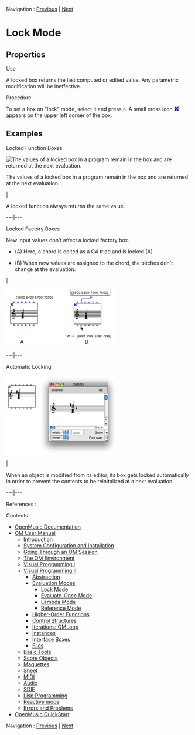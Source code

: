 Navigation : [Previous](EvalModes "page précédente\(Evaluation
Modes\)") | [Next](EvOnceMode "Next\(Evaluate-Once
Mode\)")


# Lock Mode

## Properties

Use

A locked box returns the last computed or edited value. Any parametric
modification will be ineffective.

Procedure

To set a box on "lock" mode, select it and press `b`. A small cross icon
![](../res/cross_icon.png) appears on the upper left corner of the box.

## Examples

Locked Function Boxes

![The values of a locked box in a program remain in the box and are returned
at the next evaluation.](../res/lockmode2.png)

The values of a locked box in a program remain in the box and are returned at
the next evaluation.

|

A locked function always returns the same value.  
  
---|---  
  
Locked Factory Boxes

New input values don't affect a locked factory box.

  * (A) Here, a chord is edited as a C4 triad and is locked (A). 

  * (B) When new values are assigned to the chord, the pitches don't change at the evaluation.

|

[![](../res/lockmode3_1.png)](../res/lockmode3.png "Cliquez pour agrandir")  
  
---|---  
  
Automatic Locking

[![](../res/edit-lock_1.png)](../res/edit-lock.png "Cliquez pour agrandir")

|

When an object is modified from its editor, its box gets locked automatically
in order to prevent the contents to be reinitalized at a next evaluation.  
  
---|---  
  
References :

Contents :

  * [OpenMusic Documentation](OM-Documentation)
  * [OM User Manual](OM-User-Manual)
    * [Introduction](00-Contents)
    * [System Configuration and Installation](Installation)
    * [Going Through an OM Session](Goingthrough)
    * [The OM Environment](Environment)
    * [Visual Programming I](BasicVisualProgramming)
    * [Visual Programming II](AdvancedVisualProgramming)
      * [Abstraction](Abstraction)
      * [Evaluation Modes](EvalModes)
        * Lock Mode
        * [Evaluate-Once Mode](EvOnceMode)
        * [Lambda Mode](LambdaMode)
        * [Reference Mode](RefMode)
      * [Higher-Order Functions](HighOrder)
      * [Control Structures](Control)
      * [Iterations: OMLoop](OMLoop)
      * [Instances](Instances)
      * [Interface Boxes](InterfaceBoxes)
      * [Files](Files)
    * [Basic Tools](BasicObjects)
    * [Score Objects](ScoreObjects)
    * [Maquettes](Maquettes)
    * [Sheet](Sheet)
    * [MIDI](MIDI)
    * [Audio](Audio)
    * [SDIF](SDIF)
    * [Lisp Programming](Lisp)
    * [Reactive mode](Reactive)
    * [Errors and Problems](errors)
  * [OpenMusic QuickStart](QuickStart-Chapters)

Navigation : [Previous](EvalModes "page précédente\(Evaluation
Modes\)") | [Next](EvOnceMode "Next\(Evaluate-Once
Mode\)")

